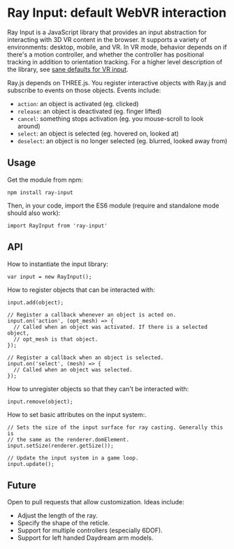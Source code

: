 Ray Input: default WebVR interaction
====================================

Ray Input is a JavaScript library that provides an input abstraction for
interacting with 3D VR content in the browser. It supports a variety of
environments: desktop, mobile, and VR. In VR mode, behavior depends on if
there's a motion controller, and whether the controller has positional tracking
in addition to orientation tracking. For a higher level description of the
library, see [sane defaults for VR input][smus].

[smus]: http://smus.com/ray-sane-defaults-vr-input

Ray.js depends on THREE.js. You register interactive objects with Ray.js and
subscribe to events on those objects. Events include:

- `action`: an object is activated (eg. clicked)
- `release`: an object is deactivated (eg. finger lifted)
- `cancel`: something stops activation (eg. you mouse-scroll to look around)
- `select`: an object is selected (eg. hovered on, looked at)
- `deselect`: an object is no longer selected (eg. blurred, looked away from)


## Usage

Get the module from npm:

    npm install ray-input

Then, in your code, import the ES6 module (require and standalone mode should
also work):

    import RayInput from 'ray-input'

## API

How to instantiate the input library:

    var input = new RayInput();

How to register objects that can be interacted with:

    input.add(object);

    // Register a callback whenever an object is acted on.
    input.on('action', (opt_mesh) => {
      // Called when an object was activated. If there is a selected object,
      // opt_mesh is that object.
    });

    // Register a callback when an object is selected.
    input.on('select', (mesh) => {
      // Called when an object was selected.
    });

How to unregister objects so that they can't be interacted with:

    input.remove(object);

How to set basic attributes on the input system:.

    // Sets the size of the input surface for ray casting. Generally this is
    // the same as the renderer.domElement.
    input.setSize(renderer.getSize());

    // Update the input system in a game loop.
    input.update();


## Future

Open to pull requests that allow customization. Ideas include:

- Adjust the length of the ray.
- Specify the shape of the reticle.
- Support for multiple controllers (especially 6DOF).
- Support for left handed Daydream arm models.
